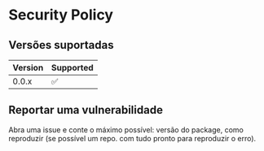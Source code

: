 # Security Policy

## Versões suportadas

| Version | Supported          |
| ------- | ------------------ |
| 0.0.x   | :white_check_mark: |

## Reportar uma vulnerabilidade

Abra uma issue e conte o máximo possível: versão do package, como reproduzir (se possível um repo. com tudo pronto para reproduzir o erro).
